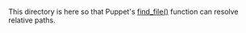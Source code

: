 This directory is here so that Puppet's [find\_file()](https://puppet.com/docs/puppet/8/function.html#find-file) function can resolve relative paths.
